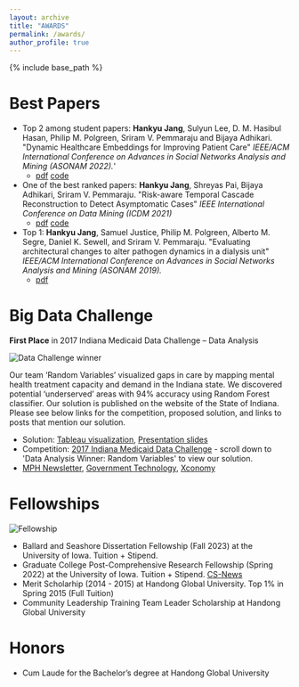 ```yaml
---
layout: archive
title: "AWARDS"
permalink: /awards/
author_profile: true
---
```


{% include base_path %}

Best Papers
======

- Top 2 among student papers: <strong>Hankyu Jang</strong>, Sulyun Lee, D. M. Hasibul Hasan, Philip M. Polgreen, Sriram V. Pemmaraju and Bijaya Adhikari. &quot;Dynamic Healthcare Embeddings for Improving Patient Care&quot; <i>IEEE/ACM International Conference on Advances in Social Networks Analysis and Mining (ASONAM 2022).</i>' 
  - [pdf](http://HankyuJang.github.io/files/paper/no_copyright_ASONAM22_dynamic_healthcare_embeddings_for_improving_patient_care.pdf) [code](https://github.com/HankyuJang/DECEnt-dynamic-healthcare-embeddings)
- One of the best ranked papers: <strong>Hankyu Jang</strong>, Shreyas Pai, Bijaya Adhikari, Sriram V. Pemmaraju. &quot;Risk-aware Temporal Cascade Reconstruction to Detect Asymptomatic Cases&quot; <i>IEEE International Conference on Data Mining (ICDM 2021)</i>
  - [pdf](http://HankyuJang.github.io/files/paper/ICDM21_asymptomatic_case_detection_PCST.pdf) [code](https://github.com/HankyuJang/directed-PCST-asymptomatic-detection)
- Top 1: <strong>Hankyu Jang</strong>, Samuel Justice, Philip M. Polgreen, Alberto M. Segre, Daniel K. Sewell, and Sriram V. Pemmaraju. &quot;Evaluating architectural changes to alter pathogen dynamics in a dialysis unit&quot; <i>IEEE/ACM International Conference on Advances in Social Networks Analysis and Mining (ASONAM 2019).</i> 
  - [pdf](http://HankyuJang.github.io/files/paper/ASONAM19_MRSA_modeling_architecture_change.pdf)

Big Data Challenge
======
<strong>First Place</strong> in 2017 Indiana Medicaid Data Challenge – Data Analysis

![Data Challenge winner](http://HankyuJang.github.io/images/2017-Indiana-Medicaid-Data-Challenge.jpg)

Our team ‘Random Variables’ visualized gaps in care by mapping mental health treatment capacity and demand in the Indiana state. We discovered potential ‘underserved’ areas with 94% accuracy using Random Forest classifier. Our solution is published on the website of the State of Indiana. Please see below links for the competition, proposed solution, and links to posts that mention our solution.

- Solution: [Tableau visualization](https://public.tableau.com/profile/jivitesh.poojary1464#!/vizhome/INMedicaidChallenge-MentalHealth/ProjectOverview?publish=yes), [Presentation slides](https://prezi.com/view/w8lmPrFwuUAa4oclYSyI/)
- Competition: [2017 Indiana Medicaid Data Challenge](https://www.in.gov/mph/projects/medicaid-optimization/2017-indiana-medicaid-data-challenge/) - scroll down to 'Data Analysis Winner: Random Variables' to view our solution.
- [MPH Newsletter](https://calendar.in.gov/site/mph/event/mph-december-2017-newsletter/), [Government Technology](https://www.govtech.com/data/indiana-medicaid-data-challenge-released-historic-levels-of-information-identified-millions-in-potential-savings.html), [Xconomy](https://xconomy.com/indiana/2017/11/03/indianas-open-data-hub-allows-public-to-address-states-challenges/)

Fellowships
======
![Fellowship](http://HankyuJang.github.io/images/Spr22_fellowship.png)
- Ballard and Seashore Dissertation Fellowship (Fall 2023) at the University of Iowa. Tuition + Stipend.
- Graduate College Post-Comprehensive Research Fellowship (Spring 2022) at the University of Iowa. Tuition + Stipend. [CS-News](https://cs.uiowa.edu/news/2021/10/spring-22-fellowships)
- Merit Scholarhip (2014 - 2015) at Handong Global University. Top 1% in Spring 2015 (Full Tuition)
- Community Leadership Training Team Leader Scholarship at Handong Global University

Honors
======
- Cum Laude for the Bachelor’s degree at Handong Global University
